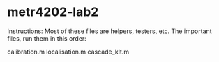 # metr4202-lab2

Instructions:
Most of these files are helpers, testers, etc. The important files, run them in this order:

calibration.m
localisation.m
cascade_klt.m
